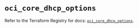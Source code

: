 # `oci_core_dhcp_options`

Refer to the Terraform Registry for docs: [`oci_core_dhcp_options`](https://registry.terraform.io/providers/oracle/oci/7.19.0/docs/resources/core_dhcp_options).
